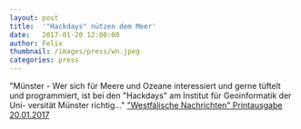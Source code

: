 ```yaml
---
layout: post
title:  '"Hackdays" nützen dem Meer'
date:   2017-01-20 12:00:00
author: Felix
thumbnail: /images/press/wn.jpeg
categories: press
---
```

"Münster - Wer sich für Meere und Ozeane interessiert und gerne tüftelt und programmiert, ist bei den "Hackdays" am Institut für Geoinformatik der Uni- versität Münster richtig..."
<a href="http://www.wn.de/" target="_blank">"Westfälische Nachrichten" Printausgabe 20.01.2017</a>

